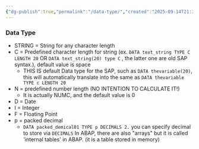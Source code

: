 ```yaml
---
{"dg-publish":true,"permalink":"/data-type/","created":"2025-09-14T21:39:04.066+07:00","updated":"2025-09-14T21:41:11.430+07:00"}
---
```


### Data Type
- STRING = String for any character length
- C = Predefined character length for string (ex. `DATA text_string TYPE C LENGTH 20` OR `DATA text_string(20) type C` , the latter one are old SAP syntax.), default value is space
	- THIS IS default Data type for the SAP, such as `DATA thevariable(20)`, this will automatically translate into the same as `DATA thevariable TYPE c LENGTH 20`
- N = predefined number length (NO INTENTION TO CALCULATE IT!)
	- It is actually NUMC, and the default value is 0
- D = Date
- I = Integer
- F = Floating Point
- p = packed decimal
	- `DATA packed_demical01 TYPE p DECIMALS 2.` you can specify decimal to store via `DECIMALS`
In ABAP, there are also "arrays" but it is called 'internal tables' in ABAP. (it is a table stored in memory)